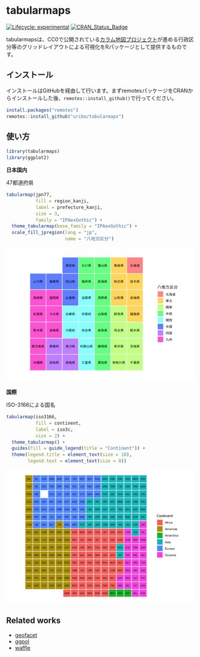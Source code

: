 
<!-- README.md is generated from README.Rmd. Please edit that file -->

# tabularmaps

<!-- badges: start -->

[![Lifecycle:
experimental](https://img.shields.io/badge/lifecycle-experimental-orange.svg)](https://www.tidyverse.org/lifecycle/#experimental)
[![CRAN\_Status\_Badge](http://www.r-pkg.org/badges/version/tabularmaps)](https://cran.r-project.org/package=tabularmaps)
<!-- badges: end -->

tabularmapsは、CC0で公開されている[カラム地図プロジェクト](https://github.com/tabularmaps/hq)が進める行政区分等のグリッドレイアウトによる可視化をRパッケージとして提供するものです。

## インストール

インストールはGitHubを経由して行います。まずremotesパッケージをCRANからインストールした後、`remotes::install_github()`で行ってください。

``` r
install.packages("remotes")
remotes::install_github("uribo/tabularmaps")
```

## 使い方

``` r
library(tabularmaps)
library(ggplot2)
```

**日本国内**

47都道府県

``` r
tabularmap(jpn77, 
           fill = region_kanji, 
           label = prefecture_kanji, 
           size = 3,
           family = "IPAexGothic") +
  theme_tabularmap(base_family = "IPAexGothic") +
  scale_fill_jpregion(lang = "jp",
                      name = "八地方区分")
```

![](man/figures/README-demo_jpn77-2.png)

**国際**

ISO-3166による国名

``` r
tabularmap(iso3166, 
           fill = continent, 
           label = iso3c, 
           size = 2) +
  theme_tabularmap() +
  guides(fill = guide_legend(title = "Continent")) +
  theme(legend.title = element_text(size = 10),
        legend.text = element_text(size = 8))
```

![](man/figures/README-demo_iso3166-2.png)

## Related works

  - [geofacet](https://github.com/hafen/geofacet)
  - [ggpol](https://github.com/erocoar/ggpol)
  - [waffle](https://github.com/hrbrmstr/waffle)
